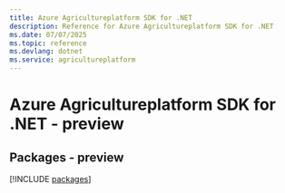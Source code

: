 ```yaml
---
title: Azure Agricultureplatform SDK for .NET
description: Reference for Azure Agricultureplatform SDK for .NET
ms.date: 07/07/2025
ms.topic: reference
ms.devlang: dotnet
ms.service: agricultureplatform
---
```

# Azure Agricultureplatform SDK for .NET - preview
## Packages - preview
[!INCLUDE [packages](agricultureplatform-index.md)]